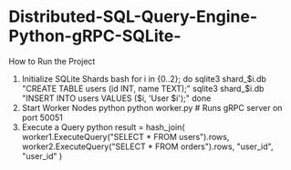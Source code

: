 # Distributed-SQL-Query-Engine-Python-gRPC-SQLite-

How to Run the Project
1. Initialize SQLite Shards
bash
for i in {0..2}; do
  sqlite3 shard_$i.db "CREATE TABLE users (id INT, name TEXT);"
  sqlite3 shard_$i.db "INSERT INTO users VALUES ($i, 'User $i');"
done
2. Start Worker Nodes
python
python worker.py  # Runs gRPC server on port 50051
3. Execute a Query
python
result = hash_join(
    worker1.ExecuteQuery("SELECT * FROM users").rows,
    worker2.ExecuteQuery("SELECT * FROM orders").rows,
    "user_id", "user_id"
)

